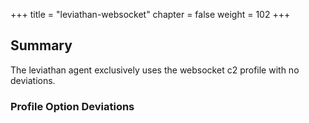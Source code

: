 +++
title = "leviathan-websocket"
chapter = false
weight = 102
+++

## Summary
The leviathan agent exclusively uses the websocket c2 profile with no deviations.

### Profile Option Deviations


